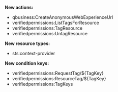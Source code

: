 **New actions:**

- qbusiness:CreateAnonymousWebExperienceUrl
- verifiedpermissions:ListTagsForResource
- verifiedpermissions:TagResource
- verifiedpermissions:UntagResource

**New resource types:**

- sts:context-provider

**New condition keys:**

- verifiedpermissions:RequestTag/${TagKey}
- verifiedpermissions:ResourceTag/${TagKey}
- verifiedpermissions:TagKeys

